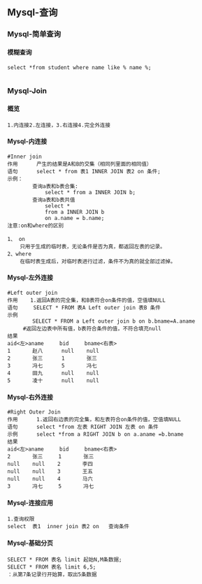 ## Mysql-查询

### Mysql-简单查询

#### 模糊查询

```mysql
select *from student where name like % name %;


```



### Mysql-Join

#### 概览

```
1.内连接2.左连接，3.右连接4.完全外连接
```

#### Mysql-内连接

```mysql
#Inner join
作用  	产生的结果是A和B的交集（相同列里面的相同值）
语句		select * from 表1 INNER JOIN 表2 on 条件;
示例：
		查询a表和b表合集:
			select * from a INNER JOIN b;
		查询a表和b表共值
			select * 
			from a INNER JOIN b 
			on a.name = b.name;
注意:on和where的区别

1、 on
	只用于生成的临时表，无论条件是否为真，都返回左表的记录。
2、where
	在临时表生成后，对临时表进行过滤，条件不为真的就全部过滤掉。
```

#### Mysql-左外连接

```mysql
#Left outer join
作用	  1.返回A表的完全集，和B表符合on条件的值，空值填NULL
语句	   SELECT * FROM 表A Left outer join 表B 条件
示例		
		SELECT * FROM a Left outer join b on b.bname=A.aname
     #返回左边表中所有值，b表符合条件的值，不符合填充null
结果
aid<左>aname 	bid	    bname<右表>
1		赵八		null	null
2		张三		1		张三
3		冯七		5		冯七
4		田九		null	null
5		凌十		null	null
```

#### Mysql-右外连接

```MYSQL
#Right Outer Join
作用		1.返回右边表的完全集，和左表符合on条件的值，空值填NULL
语句		select *from 左表 RIGHT JOIN 左表 on 条件
示例		select *from a RIGHT JOIN b on a.aname =b.bname
结果
aid<左>aname 	bid	    bname<右表>
2		张三	   1	   张三
null	null	2		李四
null	null	3		王五
null	null	4		马六
3		冯七	   5	   冯七
```

#### Mysql-连接应用

```
1.查询权限
select  表1  inner join 表2 on   查询条件
```



#### Mysql-基础分页

```
SELECT * FROM 表名 limit 起始N,M条数据;
SELECT * FROM 表名 limit 6,5;
：从第7条记录行开始算，取出5条数据
```

